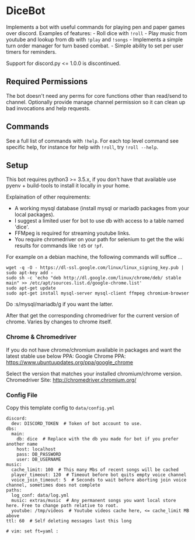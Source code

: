 # DiceBot

Implements a bot with useful commands for playing pen and paper games over discord.
Examples of features:
    - Roll dice with `!roll`
    - Play music from youtube and lookup from db with `!play` and `!songs`
    - Implements a simple turn order manager for turn based combat.
    - Simple ability to set per user timers for reminders.

Support for discord.py <= 1.0.0 is discontinued.

## Required Permissions

The bot doesn't need any perms for core functions other than read/send to channel.
Optionally provide manage channel permission so it can clean up bad invocations and help requests.

## Commands

See a full list of commands with `!help`. For each top level command see specific help,
for instance for help with `!roll`, try `!roll --help`.

## Setup

This bot requires python3 >= 3.5.x, if you don't have that available use pyenv + build-tools
to install it locally in your home.

Explaination of other requirements:
- A working mysql database (install mysql or mariadb packages from your local packages).
- I suggest a limited user for bot to use db with access to a table named 'dice'.
- FFMpeg is required for streaming youtube links.
- You require chromedriver on your path for selenium to get the
  the wiki results for commands like `!d5` or `!pf`.

For example on a debian machine, the following commands will suffice ...

```
wget -q -O - https://dl-ssl.google.com/linux/linux_signing_key.pub | sudo apt-key add -
sudo sh -c 'echo "deb http://dl.google.com/linux/chrome/deb/ stable main" >> /etc/apt/sources.list.d/google-chrome.list'
sudo apt-get update
sudo apt-get install mysql-server mysql-client ffmpeg chromium-browser
```
Do :s/mysql/mariadb/g if you want the latter.

After that get the corresponding chromedriver for the current version of chrome.
Varies by changes to chrome itself.

### Chrome & Chromedriver

If you do not have chrome/chromium available in packages
and want the latest stable use below PPA:
Google Chrome PPA:
    https://www.ubuntuupdates.org/ppa/google_chrome

Select the version that matches your installed chromium/chrome version.
Chromedriver Site:
    http://chromedriver.chromium.org/

### Config File

Copy this template config to `data/config.yml`

```
discord:
  dev: DISCORD_TOKEN  # Token of bot account to use.
dbs:
  main:
    db: dice  # Replace with the db you made for bot if you prefer another name
    host: localhost
    pass: DB_PASSWORD
    user: DB_USERNAME
music:
  cache_limit: 100  # This many Mbs of recent songs will be cached
  player_timeout: 120  # Timeout before bot quits empty voice channel
  voice_join_timeout: 5  # Seconds to wait before aborting join voice channel, sometimes does not complete
paths:
  log_conf: data/log.yml
  music: extras/music  # Any permanent songs you want local store here. Free to change path relative to root.
  youtube: /tmp/videos  # Youtube videos cache here, <= cache_limit MB above
ttl: 60  # Self deleting messages last this long

# vim: set ft=yaml :
```


[pyenv]: https://github.com/pyenv/pyenv
[chromedriver]:(http://chromedriver.chromium.org/downloads)

